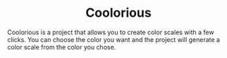<div align="center">
  <h1>Coolorious</h1>
</div>

Coolorious is a project that allows you to create color scales with a few clicks. You can choose the color you want and the project will generate a color scale from the color you chose.
